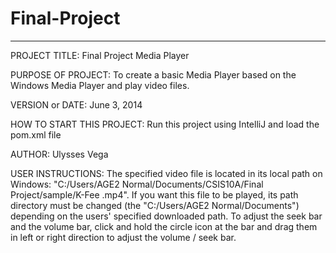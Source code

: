 Final-Project
=============

------------------------------------------------------------------------

PROJECT TITLE: Final Project Media Player

PURPOSE OF PROJECT: To create a basic Media Player based on the Windows Media Player and play video files.

VERSION or DATE: June 3, 2014

HOW TO START THIS PROJECT: Run this project using IntelliJ and load the pom.xml file

AUTHOR: Ulysses Vega

USER INSTRUCTIONS: The specified video file is located in its local path on Windows: 
"C:/Users/AGE2 Normal/Documents/CSIS10A/Final Project/sample/K-Fee .mp4". 
If you want this file to be played, its path directory must be changed (the "C:/Users/AGE2 Normal/Documents") 
depending on the users' specified downloaded path. To adjust the seek bar and the volume bar, click and hold the circle icon at the bar and drag them in left or right direction to adjust the volume / seek bar. 
